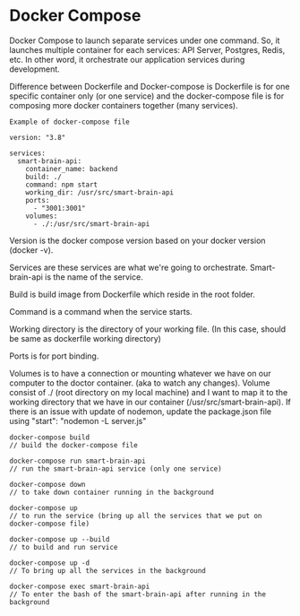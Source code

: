 # Docker Compose

Docker Compose to launch separate services under one command. So, it launches multiple container for each services: API Server, Postgres, Redis, etc. In other word, it orchestrate our application services during development.

Difference between Dockerfile and Docker-compose is Dockerfile is for one specific container only \(or one service\) and the docker-compose file is for composing more docker containers together \(many services\).

```text
Example of docker-compose file

version: "3.8"

services:
  smart-brain-api:
    container_name: backend
    build: ./
    command: npm start
    working_dir: /usr/src/smart-brain-api
    ports:
      - "3001:3001"
    volumes:
      - ./:/usr/src/smart-brain-api
```

Version is the docker compose version based on your docker version \(docker -v\).

Services are these services are what we're going to orchestrate. Smart-brain-api is the name of the service.

Build is build image from Dockerfile which reside in the root folder.

Command is a command when the service starts.

Working directory is the directory of your working file. \(In this case, should be same as dockerfile working directory\)

Ports is for port binding.

Volumes is to have a connection or mounting whatever we have on our computer to the doctor container. \(aka to watch any changes\). Volume consist of ./ \(root directory on my local machine\) and I want to map it to the working directory that we have in our container \(/usr/src/smart-brain-api\). If there is an issue with update of nodemon, update the package.json file using "start": "nodemon -L server.js"

```text
docker-compose build
// build the docker-compose file

docker-compose run smart-brain-api
// run the smart-brain-api service (only one service)

docker-compose down
// to take down container running in the background

docker-compose up
// to run the service (bring up all the services that we put on docker-compose file)

docker-compose up --build
// to build and run service

docker-compose up -d
// To bring up all the services in the background

docker-compose exec smart-brain-api
// To enter the bash of the smart-brain-api after running in the background
```



